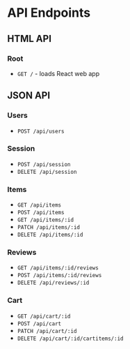 # API Endpoints

## HTML API

### Root

- `GET /` - loads React web app

## JSON API

### Users

- `POST /api/users`

### Session

- `POST /api/session`
- `DELETE /api/session`

### Items

- `GET /api/items`
- `POST /api/items`
- `GET /api/items/:id`
- `PATCH /api/items/:id`
- `DELETE /api/items/:id`

### Reviews

- `GET /api/items/:id/reviews`
- `POST /api/items/:id/reviews`
- `DELETE /api/reviews/:id`
 
### Cart

- `GET /api/cart/:id`
- `POST /api/cart`
- `PATCH /api/cart/:id`
- `DELETE /api/cart/:id/cartitems/:id`
